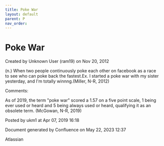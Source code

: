 ```yaml
---
title: Poke War
layout: default
parent: P
nav_order:
---
```


# Poke War

Created by  Unknown User (ram19) on Nov 20, 2012

(n.) When two people continuously poke each other on facebook as a race to see who can poke back the fastest.Ex. I started a poke war with my sister yesterday, and I'm totally winnng.(Miller, N-R, 2012)

Comments:

As of 2019, the term &quot;poke war&quot; scored a 1.57 on a five point scale, 1 being ever used or heard and 5 being always used or heard, qualifying it as an obsolete term. (McGowan, N-R, 2019)

Posted by ukm1 at Apr 07, 2019 16:18

Document generated by Confluence on May 22, 2023 12:37

Atlassian
